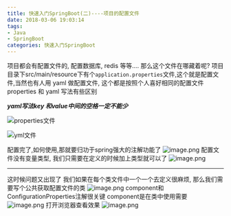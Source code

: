 ```yaml
---
title: 快速入门SpringBoot(二)----项目的配置文件
date: 2018-03-06 19:03:14
tags:
- Java
- SpringBoot
categories: 快速入门SpringBoot
---
```

项目都会有配置文件的, 配置数据库, redis 等等....
那么这个文件在哪藏着呢?
项目目录下src/main/resource下有个`application.properties`文件,这个就是配置文件,当然也有人用 yaml 做配置文件, 这个都是按照个人喜好相同的配置文件properties 和 yaml 写法有些区别

***yaml写法key 和value中间的空格一定不能少***

![properties文件](http://upload-images.jianshu.io/upload_images/2663172-47a93f0ad18af343.png?imageMogr2/auto-orient/strip%7CimageView2/2/w/1240)


![yml文件](http://upload-images.jianshu.io/upload_images/2663172-64653e727514c448.png?imageMogr2/auto-orient/strip%7CimageView2/2/w/1240)


配置完了,如何使用,那就要归功于spring强大的注解功能了
![image.png](http://upload-images.jianshu.io/upload_images/2663172-ac9a4a5057761fac.png?imageMogr2/auto-orient/strip%7CimageView2/2/w/1240)
配置文件没有变量类型, 我们只需要在定义的时候加上类型就可以了
![image.png](http://upload-images.jianshu.io/upload_images/2663172-2c7ca45c10b72913.png?imageMogr2/auto-orient/strip%7CimageView2/2/w/1240)

---
这时候问题又出现了
我们如果在每个类文件中一个一个去定义很麻烦, 那么我们需要写个公共获取配置文件的类
![image.png](http://upload-images.jianshu.io/upload_images/2663172-a33cfe0ad81e16dd.png?imageMogr2/auto-orient/strip%7CimageView2/2/w/1240)
component和ConfigurationProperties注解很关键 component是在类中使用需要
![image.png](http://upload-images.jianshu.io/upload_images/2663172-98f4180271eb8838.png?imageMogr2/auto-orient/strip%7CimageView2/2/w/1240)
打开浏览器查看效果
![image.png](http://upload-images.jianshu.io/upload_images/2663172-262271770f2fdfd1.png?imageMogr2/auto-orient/strip%7CimageView2/2/w/1240)

